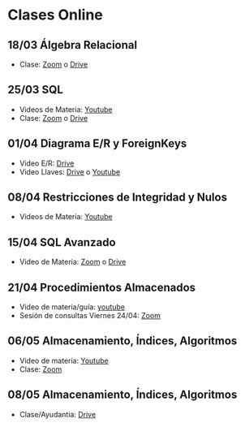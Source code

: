 # Clases Online

## 18/03 Álgebra Relacional

- Clase: [Zoom](https://zoom.us/rec/share/2M4rNeqg1mlOeKvu0mzNY5coMrnUeaa82ygbrvpbzkf-B5owGeUIJLgkBWWf-JvB) o [Drive](https://drive.google.com/drive/folders/1OBe2EVnAwXT6Vrl7KMloYKTdGavJKMo1)

## 25/03 SQL

- Videos de Materia: [Youtube](https://www.youtube.com/watch?v=Ce-hNjfninU&list=PLleedqq9njXUHhFeOJzgsMThN4bzKtl8c)
- Clase: [Zoom](https://zoom.us/rec/share/6etpcriv6G5OGLfzwXGDC4V8Aof1X6a80XIZrqUFzx7tk-lij3TX4u1mtgpB77Fa) o [Drive](https://drive.google.com/drive/folders/1fXZS8fcxROLKS-tH9DyuFOrMle6Q5wug)

## 01/04 Diagrama E/R y ForeignKeys

- Video E/R: [Drive](https://drive.google.com/drive/folders/13Ld8zoWWR4vBjjixljaHvysG0NdWYeq8)
- Video Llaves: [Drive](https://drive.google.com/drive/folders/13Ld8zoWWR4vBjjixljaHvysG0NdWYeq8) o [Youtube](https://www.youtube.com/watch?v=V9BshcMCpVQ)

## 08/04 Restricciones de Integridad y Nulos

- Videos de Materia: [Youtube](https://www.youtube.com/playlist?list=PLeLV_ztnnBSgXrf-mX_YO5hCqpxYVDx05)

## 15/04 SQL Avanzado

- Video de Materia: [Zoom](https://zoom.us/rec/share/uPF2C53BrkhOZo2V9FDHa4guHZu-X6a80yUY-fRbzkrZRD8m7DnIrLKvrshNoPYR) o [Drive](https://drive.google.com/drive/folders/1PnAAT_1NtSdQIfo1K8HcjTkt1C0PXcZN)

## 21/04 Procedimientos Almacenados 

- Video de materia/guía: [youtube](https://www.youtube.com/playlist?list=PLeLV_ztnnBSi8K-UBEs44D5xidvwP8kDH)
- Sesión de consultas Viernes 24/04: [Zoom](https://zoom.us/rec/share/5sxJJZvq1zlJE6vV9FHgCqADD9nHaaa81HUc-PoIzBnNedK1YX6UE05Oz3fO8rv_)

## 06/05 Almacenamiento, Índices, Algoritmos
- Video de materia: [Youtube](https://www.youtube.com/watch?v=9zeiEzqG8ps&t) 
- Clase: [Zoom](https://zoom.us/rec/share/w8VWfrag8lhIHs_p0EH_XYV7Iq_Daaa8gycW_PYFyUoAdLhDqRz6EYrOxFH7cA5o)

## 08/05 Almacenamiento, Índices, Algoritmos
- Clase/Ayudantia: [Drive](https://drive.google.com/open?id=11dMCNGc71IlZb9OiKj-cETom7YCddvnd) 
